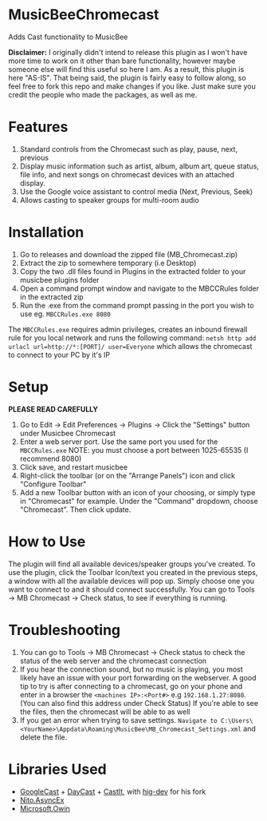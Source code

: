 # MusicBeeChromecast
Adds Cast functionality to MusicBee

**Disclaimer:** I originally didn't intend to release this plugin as I won't have more time to work on it other than bare functionality, however maybe someone else will find this useful so here I am. As a result, this plugin is here "AS-IS". That being said, the plugin is fairly easy to follow along, so feel free to fork this repo and make changes if you like. Just make sure you credit the people who made the packages, as well as me.

# Features
1. Standard controls from the Chromecast such as play, pause, next, previous
2. Display music information such as artist, album, album art, queue status, file info, and next songs on chromecast devices with an attached display.
3. Use the Google voice assistant to control media (Next, Previous, Seek)
4. Allows casting to speaker groups for multi-room audio

# Installation

1. Go to releases and download the zipped file (MB_Chromecast.zip)
2. Extract the zip to somewhere temporary (i.e Desktop)
3. Copy the two .dll files found in Plugins in the extracted folder to your musicbee plugins folder
4. Open a command prompt window and navigate to the MBCCRules folder in the extracted zip
5. Run the .exe from the command prompt passing in the port you wish to use eg. ``MBCCRules.exe 8080``

The ``MBCCRules.exe`` requires admin privileges, creates an inbound firewall rule for you local network and runs the following command: ``netsh http add urlacl url=http://*:[PORT]/ user=Everyone`` which allows the chromecast to connect to your PC by it's IP

# Setup
**PLEASE READ CAREFULLY**

1. Go to Edit -> Edit Preferences -> Plugins -> Click the "Settings" button under Musicbee Chromecast
2. Enter a web server port. Use the same port you used for the ``MBCCRules.exe`` NOTE: you must choose a port between 1025-65535 (I recommend 8080)
4. Click save, and restart musicbee
5. Right-click the toolbar (or on the "Arrange Panels") icon and click "Configure Toolbar"
6. Add a new Toolbar button with an icon of your choosing, or simply type in "Chromecast" for example. Under the "Command" dropdown, choose "Chromecast". Then click update.

# How to Use
The plugin will find all available devices/speaker groups you've created. To use the plugin, click the Toolbar Icon/text you created in the previous steps, a window with all the available devices will pop up. Simply choose one you want to connect to and it should connect successfully. You can go to Tools -> MB Chromecast -> Check status, to see if everything is running. 

# Troubleshooting

1. You can go to Tools -> MB Chromecast -> Check status to check the status of the web server and the chromecast connection
2. If you hear the connection sound, but no music is playing, you most likely have an issue with your port forwarding on the webserver. A good tip to try is after connecting to a chromecast, go on your phone and enter in a browser the 
``<machines IP>:<Port#>`` e.g ``192.168.1.27:8080``. (You can also find this address under Check Status) If you're able to see the files, then the chromecast will be able to as well
3. If you get an error when trying to save settings. ``Navigate to C:\Users\<YourName>\Appdata\Roaming\MusicBee\MB_Chromecast_Settings.xml`` and delete the file. 

# Libraries Used

- [GoogleCast](https://github.com/kakone/GoogleCast/tree/master/GoogleCast) + [DayCast](https://github.com/MathieuCyr/DayCast) + [CastIt](https://github.com/Wolfteam/CastIt), with [hig-dev](https://github.com/hig-dev) for his fork 
- [Nito.AsyncEx](https://www.nuget.org/packages/Nito.AsyncEx)
- [Microsoft.Owin](https://www.nuget.org/packages/Microsoft.Owin/)
